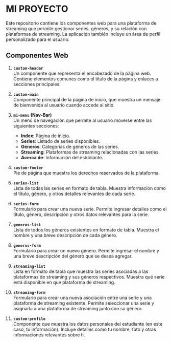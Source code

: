 # MI PROYECTO

Este repositorio contiene los componentes web para una plataforma de streaming que permite gestionar series, géneros, y su relación con plataformas de streaming. La aplicación también incluye un área de perfil personalizado para el usuario.

## Componentes Web

1. **`custom-header`**  
   Un componente que representa el encabezado de la página web. Contiene elementos comunes como el título de la página y enlaces a secciones principales.

2. **`custom-main`**  
   Componente principal de la página de inicio, que muestra un mensaje de bienvenida al usuario cuando accede al sitio.

3. **`mi-menu` (Nav-Bar)**  
   Un menú de navegación que permite al usuario moverse entre las siguientes secciones:
   - **Index**: Página de inicio.
   - **Series**: Listado de series disponibles.
   - **Géneros**: Categorías de géneros de las series.
   - **Streaming**: Plataformas de streaming relacionadas con las series.
   - **Acerca de**: Información del estudiante.

4. **`custom-footer`**  
   Pie de página que muestra los derechos reservados de la plataforma.

5. **`series-list`**  
   Lista de todas las series en formato de tabla. Muestra información como el título, género, y otros detalles relevantes de cada serie.

6. **`series-form`**  
   Formulario para crear una nueva serie. Permite ingresar detalles como el título, género, descripción y otros datos relevantes para la serie.

7. **`generos-list`**  
   Lista de todos los géneros existentes en formato de tabla. Muestra el nombre y una breve descripción de cada género.

8. **`generos-form`**  
   Formulario para crear un nuevo género. Permite ingresar el nombre y una breve descripción del género que se desea agregar.

9. **`streaming-list`**  
   Lista en formato de tabla que muestra las series asociadas a las plataformas de streaming y sus géneros respectivos. Muestra qué serie está disponible en qué plataforma de streaming.

10. **`streaming-form`**  
    Formulario para crear una nueva asociación entre una serie y una plataforma de streaming existente. Permite seleccionar una serie y asignarla a una plataforma de streaming junto con su género.

11. **`custom-profile`**  
    Componente que muestra los datos personales del estudiante (en este caso, tu información). Incluye detalles como tu nombre, foto y otras informaciones relevantes sobre ti.

